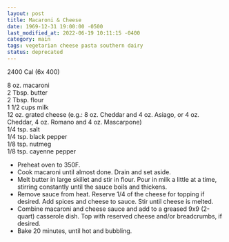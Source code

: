 ```yaml
---
layout: post
title: Macaroni & Cheese
date: 1969-12-31 19:00:00 -0500
last_modified_at: 2022-06-19 10:11:15 -0400
category: main
tags: vegetarian cheese pasta southern dairy
status: deprecated
---
```

2400 Cal (6x 400)

8 oz. macaroni  
2 Tbsp. butter  
2 Tbsp. flour  
1 1/2 cups milk  
12 oz. grated cheese (e.g.: 8 oz. Cheddar and 4 oz. Asiago, or 4 oz. Cheddar, 4 oz. Romano and 4 oz. Mascarpone)  
1/4 tsp. salt  
1/4 tsp. black pepper  
1/8 tsp. nutmeg  
1/8 tsp. cayenne pepper  

* Preheat oven to 350F.
* Cook macaroni until almost done.  Drain and set aside.
* Melt butter in large skillet and stir in flour.  Pour in milk a little at a time, stirring constantly until the sauce boils and thickens.
* Remove sauce from heat. Reserve 1/4 of the cheese for topping if desired.  Add spices and cheese to sauce.  Stir until cheese is melted.
* Combine macaroni and cheese sauce and add to a greased 9x9 (2-quart) casserole dish.  Top with reserved cheese and/or breadcrumbs, if desired.
* Bake 20 minutes, until hot and bubbling.
